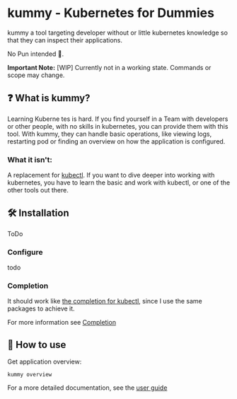 # kummy - Kubernetes for Dummies 

kummy a tool targeting developer without or little kubernetes knowledge so that they can inspect their applications.

No Pun intended 🤔.

**Important Note:** [WIP] Currently not in a working state. Commands or scope may change.

## :question: What is kummy?
Learning Kuberne tes is hard. If you find yourself in a Team with developers or other people, with no skills in 
kubernetes, you can provide them with this tool. With kummy, they can handle basic operations, like viewing logs, 
restarting pod or finding an overview on how the application is configured.

### What it isn't: 
A replacement for [kubectl](https://kubernetes.io/de/docs/reference/kubectl/). If you want to dive deeper into working 
with kubernetes, you have to learn the basic and work with kubectl, or one of the other tools out there.


## :hammer_and_wrench: Installation
ToDo


### Configure 
todo

### Completion
It should work like [the completion for kubectl](https://kubernetes.io/docs/reference/kubectl/cheatsheet/#kubectl-autocomplete), since I use the same packages to achieve it.

For more information see [Completion](./docs/completion.md)

## :green_book: How to use 

Get application overview: 
```shell
kummy overview
```

For a more detailed documentation, see the [user guide](./docs/user-guide.md)